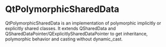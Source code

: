 # QtPolymorphicSharedData
QtPolymorphicSharedData is an implementation of polymorphic implicitly or explicitly shared classes.
It extends QSharedData and QSharedDataPointer/QExplicitlySharedDataPointer to get inheritance, polymorphic behavior and casting without dynamic_cast.
